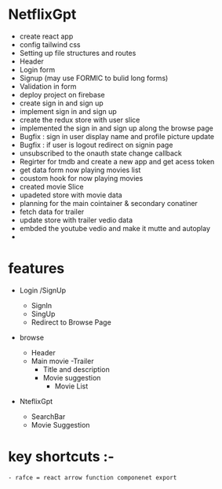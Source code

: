 
 # NetflixGpt

- create react app
- config tailwind css
- Setting up file structures and routes 
- Header
- Login form
- Signup (may use FORMIC to bulid long forms)
- Validation in form
- deploy project on firebase
- create sign in and sign up 
- implement sign in and sign up
- create the redux store with user slice
- implemented the sign in and sign up along the 
  browse page
- Bugfix : sign in user display name and profile picture update
- Bugfix : if user is logout redirect on signin page
- unsubscribed to the onauth state change callback
- Regirter for tmdb and create a new app and get acess token 
- get data form now playing movies list 
- coustom hook for now playing movies
- created movie Slice
- upadeted store with movie data
- planning for the main cointainer & secondary conatiner
- fetch data for trailer
- update store with trailer vedio data
- embded the youtube vedio and make it mutte and autoplay
- 
# features
- Login /SignUp
    - SignIn
    - SingUp
    - Redirect to Browse Page
 - browse 
    - Header
    - Main movie
        -Trailer
        - Title and description
        - Movie suggestion
            - Movie List

- NteflixGpt
    - SearchBar
    - Movie Suggestion
    



# key shortcuts :-
    - rafce = react arrow function componenet export